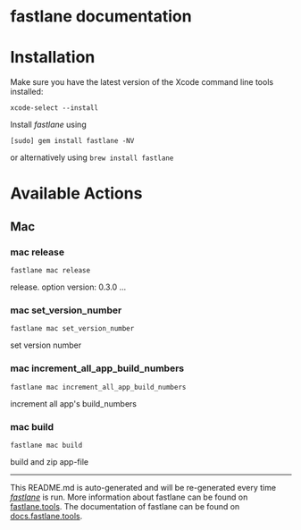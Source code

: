 fastlane documentation
================
# Installation

Make sure you have the latest version of the Xcode command line tools installed:

```
xcode-select --install
```

Install _fastlane_ using
```
[sudo] gem install fastlane -NV
```
or alternatively using `brew install fastlane`

# Available Actions
## Mac
### mac release
```
fastlane mac release
```
release. option version: 0.3.0 ...
### mac set_version_number
```
fastlane mac set_version_number
```
set version number
### mac increment_all_app_build_numbers
```
fastlane mac increment_all_app_build_numbers
```
increment all app's build_numbers
### mac build
```
fastlane mac build
```
build and zip app-file

----

This README.md is auto-generated and will be re-generated every time [_fastlane_](https://fastlane.tools) is run.
More information about fastlane can be found on [fastlane.tools](https://fastlane.tools).
The documentation of fastlane can be found on [docs.fastlane.tools](https://docs.fastlane.tools).
